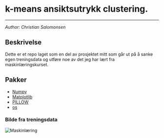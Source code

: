 # k-means ansiktsutrykk clustering.
---
*Author: Christian Salomonsen*

## Beskrivelse
Dette er et repo laget som en del av prosjektet mitt som går ut på å sanke egen treningsdata og utføre noe av det jeg har lært fra maskinlæringskurset.

## Pakker

- [Numpy](https://numpy.org/install/)
- [Matplotlib](https://pypi.org/project/matplotlib/)
- [PILLOW](https://pillow.readthedocs.io/en/stable/installation.html)
- [os](https://pypi.org/project/os-sys/)

### Bilde fra treningsdata

![Maskinlæring](https://miro.medium.com/max/700/1*c_fiB-YgbnMl6nntYGBMHQ.jpeg)
